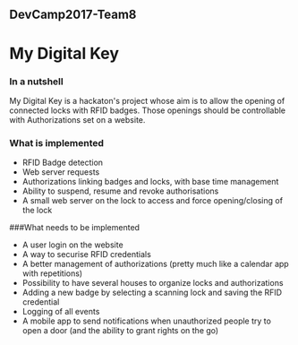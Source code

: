 ## DevCamp2017-Team8
# My Digital Key

### In a nutshell
My Digital Key is a hackaton's project whose aim is to allow the opening of connected locks with RFID badges. Those openings should be controllable with Authorizations set on a website.

### What is implemented
* RFID Badge detection
* Web server requests
* Authorizations linking badges and locks, with base time management
* Ability to suspend, resume and revoke authorisations
* A small web server on the lock to access and force opening/closing of the lock

###What needs to be implemented
* A user login on the website
* A way to securise RFID credentials
* A better management of authorizations (pretty much like a calendar app with repetitions)
* Possibility to have several houses to organize locks and authorizations
* Adding a new badge by selecting a scanning lock and saving the RFID credential
* Logging of all events
* A mobile app to send notifications when unauthorized people try to open a door (and the ability to grant rights on the go)
